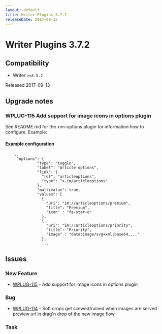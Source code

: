 ```yaml
---
layout: default
title: Writer Plugins 3.7.2
releaseDate: 2017-09-13
---
```

<div class="jumbotron">
    <h1>Writer Plugins 3.7.2</h1>    
    <h2>Compatibility</h2>
    <ul>
        <li>Writer <code>>=3.5.2</code></li>
    </ul>
</div>

Released 2017-09-13



## Upgrade notes  
    
### WPLUG-115 Add support for image icons in options plugin 
See README.md for the xim-options plugin for information how to configure. Example:

#### Example configuration
        ...
         "options": {
                  "type": "toggle",
                  "label": "Article options",
                  "link": {
                    "rel": "articleoptions",
                    "type": "x-im/articleoptions"
                  },
                  "multivalue": true,
                  "values": [
                    {
                      "uri": "im://articleoptions/premium",
                      "title": "Premium",
                      "icon" : "fa-star-o"
                    },
                    {
                      "uri": "im://articleoptions/priority",
                      "title": "Priority",
                      "image" : "data:image/svg+xml;base64,..."
                    },                    
                    ...
           



## Issues  


### New Feature 

 * [WPLUG-115](https://jira.infomaker.se/browse/WPLUG-115) - Add support for image icons in options plugin 


### Bug 

 * [WPLUG-114](https://jira.infomaker.se/browse/WPLUG-114) - Soft crops get scewed/ruined when images are served preview url in drag'n drop of the new image flow 


### Task 



